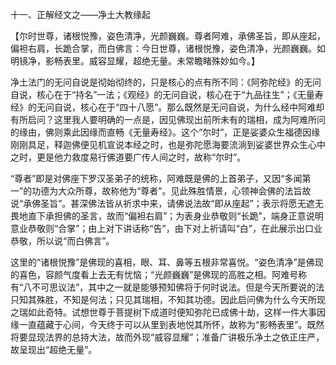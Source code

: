 十一、正解经文之——净土大教缘起

​    【尔时世尊，诸根悦豫，姿色清净，光颜巍巍。尊者阿难，承佛圣旨，即从座起，偏袒右肩，长跪合掌，而白佛言：今日世尊，诸根悦豫，姿色清净，光颜巍巍。如明镜净，影畅表里。威容显耀，超绝无量。未常瞻睹殊妙如今。】

​     净土法门的无问自说是彻始彻终的，只是核心的点有所不同：《阿弥陀经》的无问自说，核心在于“持名”一法；《观经》的无问自说，核心在于“九品往生”；《无量寿经》的无问自说，核心在于“四十八愿”。那么既然是无问自说，为什么经中阿难却有所启问？这里我人要明确的一点是，因见佛现出前所未有的瑞相，成为阿难所问的缘由，佛则乘此因缘而直畅《无量寿经》。这个“尔时”，正是娑婆众生福德因缘刚刚具足，释迦佛便见机宣说本经之时，也是弥陀愿海要流淌到娑婆世界众生心中之时，更是他力救度易行佛道要广传人间之时，故称“尔时”。

​     “尊者”即是对佛座下罗汉圣弟子的统称，阿难既是佛的上首弟子，又因“多闻第一”的功德为大众所尊，故称他为“尊者”。见此殊胜情景，心领神会佛的法旨故说“承佛圣旨”。甚深佛法皆从祈求中来，请佛说法故“即从座起”；表示将愿无遮无畏地直下承担佛的圣言，故而“偏袒右肩”；为表身业恭敬则“长跪”，端身正意说明意业恭敬则“合掌”；由上对下讲话称“告”，由下对上祈请叫“白”，在此展示出口业恭敬，所以说“而白佛言”。

​     这里的“诸根悦豫”是佛现的喜相，眼、耳、鼻等五根非常喜悦。“姿色清净”是佛现的喜色，容颜气度看上去无有忧恼；“光颜巍巍”是佛现的高胜之相。阿难号称有“八不可思议法”，其中之一就是能够预知佛将于何时说法。但是今天所要说的法只知其殊胜，不知是何法；只见其瑞相，不知其功德。因此启问佛为什么今天所现之瑞如此奇特。试想世尊于菩提树下成道时便知弥陀已成佛十劫，这样一件大事因缘一直蕴藏于心间，今天终于可以从里到表地悦其所怀，故称为“影畅表里”。既然将要显现法界的总持大法，故而外现“威容显耀”；准备广讲极乐净土之依正庄严，故呈现出“超绝无量”。